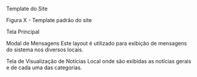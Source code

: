 Template do Site

Figura X - Template padrão do site

Tela Principal


Modal de Mensagens
Este layout é utilizado para exibição de mensagens do sistema nos diversos locais.

Tela de Visualização de Notícias
Local onde são exibidas as notícias gerais e de cada uma das categorias.
